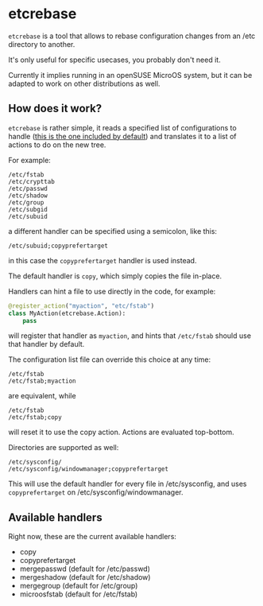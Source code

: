 etcrebase
=========

`etcrebase` is a tool that allows to rebase configuration changes from an /etc directory
to another.

It's only useful for specific usecases, you probably don't need it.

Currently it implies running in an openSUSE MicroOS system, but it can be adapted
to work on other distributions as well.

How does it work?
----------------

`etcrebase` is rather simple, it reads a specified list of configurations to handle
([this is the one included by default](./data/configs-microos.txt)) and translates
it to a list of actions to do on the new tree.

For example:

    /etc/fstab
    /etc/crypttab
    /etc/passwd
    /etc/shadow
    /etc/group
    /etc/subgid
    /etc/subuid

a different handler can be specified using a semicolon, like this:

    /etc/subuid;copyprefertarget

in this case the `copyprefertarget` handler is used instead.

The default handler is `copy`, which simply copies the file in-place.

Handlers can hint a file to use directly in the code, for example:

```python
@register_action("myaction", "etc/fstab")
class MyAction(etcrebase.Action):
    pass
```

will register that handler as `myaction`, and hints that `/etc/fstab` should use
that handler by default.

The configuration list file can override this choice at any time:

    /etc/fstab
    /etc/fstab;myaction

are equivalent, while

    /etc/fstab
    /etc/fstab;copy

will reset it to use the copy action. Actions are evaluated top-bottom.

Directories are supported as well:

    /etc/sysconfig/
    /etc/sysconfig/windowmanager;copyprefertarget

This will use the default handler for every file in /etc/sysconfig, and uses
`copyprefertarget` on /etc/sysconfig/windowmanager.

Available handlers
------------------

Right now, these are the current available handlers:

* copy
* copyprefertarget
* mergepasswd (default for /etc/passwd)
* mergeshadow (default for /etc/shadow)
* mergegroup (default for /etc/group)
* microosfstab (default for /etc/fstab)
